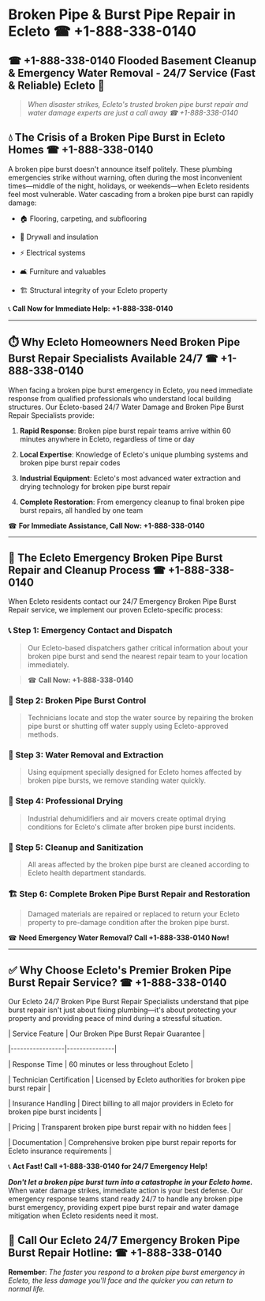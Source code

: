 # Broken Pipe & Burst Pipe Repair in Ecleto ☎ +1-888-338-0140  
## ☎ +1-888-338-0140 Flooded Basement Cleanup & Emergency Water Removal - 24/7 Service (Fast & Reliable) Ecleto 🚨  

> *When disaster strikes, Ecleto's trusted broken pipe burst repair and water damage experts are just a call away ☎ +1-888-338-0140*  

## 💧 The Crisis of a Broken Pipe Burst in Ecleto Homes ☎ +1-888-338-0140  

A broken pipe burst doesn't announce itself politely. These plumbing emergencies strike without warning, often during the most inconvenient times—middle of the night, holidays, or weekends—when Ecleto residents feel most vulnerable. Water cascading from a broken pipe burst can rapidly damage:  

* 🏠 Flooring, carpeting, and subflooring  
* 🧱 Drywall and insulation  
* ⚡ Electrical systems  
* 🛋️ Furniture and valuables  
* 🏗️ Structural integrity of your Ecleto property  

📞 **Call Now for Immediate Help: +1-888-338-0140**  

---  

## ⏱️ Why Ecleto Homeowners Need Broken Pipe Burst Repair Specialists Available 24/7 ☎ +1-888-338-0140  

When facing a broken pipe burst emergency in Ecleto, you need immediate response from qualified professionals who understand local building structures. Our Ecleto-based 24/7 Water Damage and Broken Pipe Burst Repair Specialists provide:  

1. **Rapid Response**: Broken pipe burst repair teams arrive within 60 minutes anywhere in Ecleto, regardless of time or day  
2. **Local Expertise**: Knowledge of Ecleto's unique plumbing systems and broken pipe burst repair codes  
3. **Industrial Equipment**: Ecleto's most advanced water extraction and drying technology for broken pipe burst repair  
4. **Complete Restoration**: From emergency cleanup to final broken pipe burst repairs, all handled by one team  

☎ **For Immediate Assistance, Call Now: +1-888-338-0140**  

---  

## 🔧 The Ecleto Emergency Broken Pipe Burst Repair and Cleanup Process ☎ +1-888-338-0140  

When Ecleto residents contact our 24/7 Emergency Broken Pipe Burst Repair service, we implement our proven Ecleto-specific process:  

### 📞 Step 1: Emergency Contact and Dispatch  
> Our Ecleto-based dispatchers gather critical information about your broken pipe burst and send the nearest repair team to your location immediately.  
> ☎ **Call Now: +1-888-338-0140**  

### 🚿 Step 2: Broken Pipe Burst Control  
> Technicians locate and stop the water source by repairing the broken pipe burst or shutting off water supply using Ecleto-approved methods.  

### 🌊 Step 3: Water Removal and Extraction  
> Using equipment specially designed for Ecleto homes affected by broken pipe bursts, we remove standing water quickly.  

### 💨 Step 4: Professional Drying  
> Industrial dehumidifiers and air movers create optimal drying conditions for Ecleto's climate after broken pipe burst incidents.  

### 🧼 Step 5: Cleanup and Sanitization  
> All areas affected by the broken pipe burst are cleaned according to Ecleto health department standards.  

### 🏗️ Step 6: Complete Broken Pipe Burst Repair and Restoration  
> Damaged materials are repaired or replaced to return your Ecleto property to pre-damage condition after the broken pipe burst.  

☎ **Need Emergency Water Removal? Call +1-888-338-0140 Now!**  

---  

## ✅ Why Choose Ecleto's Premier Broken Pipe Burst Repair Service? ☎ +1-888-338-0140  

Our Ecleto 24/7 Broken Pipe Burst Repair Specialists understand that pipe burst repair isn't just about fixing plumbing—it's about protecting your property and providing peace of mind during a stressful situation.  

| Service Feature | Our Broken Pipe Burst Repair Guarantee |  
|-----------------|---------------|  
| Response Time | 60 minutes or less throughout Ecleto |  
| Technician Certification | Licensed by Ecleto authorities for broken pipe burst repair |  
| Insurance Handling | Direct billing to all major providers in Ecleto for broken pipe burst incidents |  
| Pricing | Transparent broken pipe burst repair with no hidden fees |  
| Documentation | Comprehensive broken pipe burst repair reports for Ecleto insurance requirements |  

📞 **Act Fast! Call +1-888-338-0140 for 24/7 Emergency Help!**  

***Don't let a broken pipe burst turn into a catastrophe in your Ecleto home.*** When water damage strikes, immediate action is your best defense. Our emergency response teams stand ready 24/7 to handle any broken pipe burst emergency, providing expert pipe burst repair and water damage mitigation when Ecleto residents need it most.  

## 📱 Call Our Ecleto 24/7 Emergency Broken Pipe Burst Repair Hotline: ☎ +1-888-338-0140  

**Remember**: *The faster you respond to a broken pipe burst emergency in Ecleto, the less damage you'll face and the quicker you can return to normal life.*